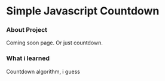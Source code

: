 # Simple Javascript Countdown


### About Project
Coming soon page. Or just countdown.

### What i learned
Countdown algorithm, i guess
